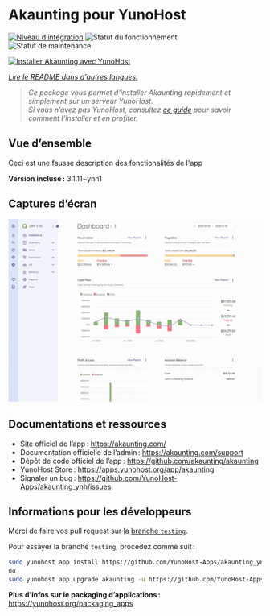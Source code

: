<!--
Nota bene : ce README est automatiquement généré par <https://github.com/YunoHost/apps/tree/master/tools/readme_generator>
Il NE doit PAS être modifié à la main.
-->

# Akaunting pour YunoHost

[![Niveau d’intégration](https://dash.yunohost.org/integration/akaunting.svg)](https://ci-apps.yunohost.org/ci/apps/akaunting/) ![Statut du fonctionnement](https://ci-apps.yunohost.org/ci/badges/akaunting.status.svg) ![Statut de maintenance](https://ci-apps.yunohost.org/ci/badges/akaunting.maintain.svg)

[![Installer Akaunting avec YunoHost](https://install-app.yunohost.org/install-with-yunohost.svg)](https://install-app.yunohost.org/?app=akaunting)

*[Lire le README dans d'autres langues.](./ALL_README.md)*

> *Ce package vous permet d’installer Akaunting rapidement et simplement sur un serveur YunoHost.*  
> *Si vous n’avez pas YunoHost, consultez [ce guide](https://yunohost.org/install) pour savoir comment l’installer et en profiter.*

## Vue d’ensemble

Ceci est une fausse description des fonctionalités de l'app


**Version incluse :** 3.1.11~ynh1

## Captures d’écran

![Capture d’écran de Akaunting](./doc/screenshots/screenshot.png)

## Documentations et ressources

- Site officiel de l’app : <https://akaunting.com/>
- Documentation officielle de l’admin : <https://akaunting.com/support>
- Dépôt de code officiel de l’app : <https://github.com/akaunting/akaunting>
- YunoHost Store : <https://apps.yunohost.org/app/akaunting>
- Signaler un bug : <https://github.com/YunoHost-Apps/akaunting_ynh/issues>

## Informations pour les développeurs

Merci de faire vos pull request sur la [branche `testing`](https://github.com/YunoHost-Apps/akaunting_ynh/tree/testing).

Pour essayer la branche `testing`, procédez comme suit :

```bash
sudo yunohost app install https://github.com/YunoHost-Apps/akaunting_ynh/tree/testing --debug
ou
sudo yunohost app upgrade akaunting -u https://github.com/YunoHost-Apps/akaunting_ynh/tree/testing --debug
```

**Plus d’infos sur le packaging d’applications :** <https://yunohost.org/packaging_apps>

